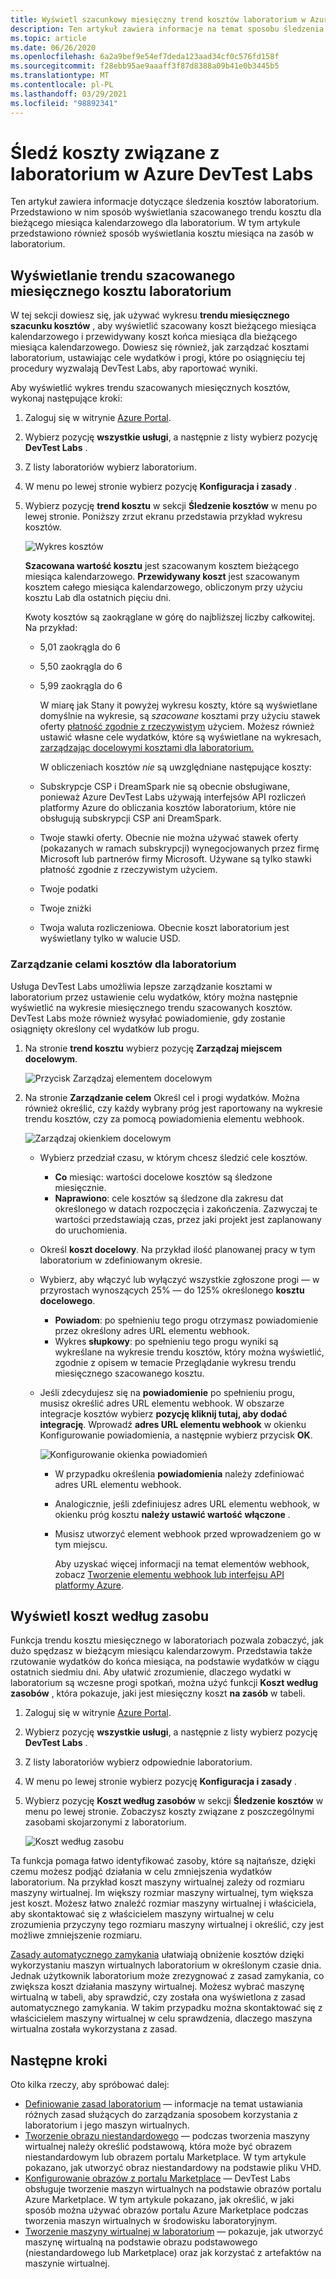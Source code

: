 ```yaml
---
title: Wyświetl szacunkowy miesięczny trend kosztów laboratorium w Azure DevTest Labs
description: Ten artykuł zawiera informacje na temat sposobu śledzenia kosztów laboratorium (miesięcznego szacunku trendu kosztu) w Azure DevTest Labs.
ms.topic: article
ms.date: 06/26/2020
ms.openlocfilehash: 6a2a9bef9e54ef7deda123aad34cf0c576fd158f
ms.sourcegitcommit: f28ebb95ae9aaaff3f87d8388a09b41e0b3445b5
ms.translationtype: MT
ms.contentlocale: pl-PL
ms.lasthandoff: 03/29/2021
ms.locfileid: "98892341"
---
```

# <a name="track-costs-associated-with-a-lab-in-azure-devtest-labs"></a>Śledź koszty związane z laboratorium w Azure DevTest Labs
Ten artykuł zawiera informacje dotyczące śledzenia kosztów laboratorium. Przedstawiono w nim sposób wyświetlania szacowanego trendu kosztu dla bieżącego miesiąca kalendarzowego dla laboratorium. W tym artykule przedstawiono również sposób wyświetlania kosztu miesiąca na zasób w laboratorium.

## <a name="view-the-monthly-estimated-lab-cost-trend"></a>Wyświetlanie trendu szacowanego miesięcznego kosztu laboratorium 
W tej sekcji dowiesz się, jak używać wykresu **trendu miesięcznego szacunku kosztów** , aby wyświetlić szacowany koszt bieżącego miesiąca kalendarzowego i przewidywany koszt końca miesiąca dla bieżącego miesiąca kalendarzowego. Dowiesz się również, jak zarządzać kosztami laboratorium, ustawiając cele wydatków i progi, które po osiągnięciu tej procedury wyzwalają DevTest Labs, aby raportować wyniki.

Aby wyświetlić wykres trendu szacowanych miesięcznych kosztów, wykonaj następujące kroki: 

1. Zaloguj się w witrynie [Azure Portal](https://portal.azure.com).
2. Wybierz pozycję **wszystkie usługi**, a następnie z listy wybierz pozycję **DevTest Labs** .
3. Z listy laboratoriów wybierz laboratorium.  
4. W menu po lewej stronie wybierz pozycję **Konfiguracja i zasady** .  
4. Wybierz pozycję **trend kosztu** w sekcji **Śledzenie kosztów** w menu po lewej stronie. Poniższy zrzut ekranu przedstawia przykład wykresu kosztów. 
   
    ![Wykres kosztów](./media/devtest-lab-configure-cost-management/graph.png)

    **Szacowana wartość kosztu** jest szacowanym kosztem bieżącego miesiąca kalendarzowego. **Przewidywany koszt** jest szacowanym kosztem całego miesiąca kalendarzowego, obliczonym przy użyciu kosztu Lab dla ostatnich pięciu dni.

    Kwoty kosztów są zaokrąglane w górę do najbliższej liczby całkowitej. Na przykład: 

   * 5,01 zaokrągla do 6 
   * 5,50 zaokrągla do 6
   * 5,99 zaokrągla do 6

     W miarę jak Stany it powyżej wykresu koszty, które są wyświetlane domyślnie na wykresie, są *szacowane* kosztami przy użyciu stawek oferty [płatność zgodnie z rzeczywistym](https://azure.microsoft.com/offers/ms-azr-0003p/) użyciem. Możesz również ustawić własne cele wydatków, które są wyświetlane na wykresach, [zarządzając docelowymi kosztami dla laboratorium.](#managing-cost-targets-for-your-lab)

     W obliczeniach kosztów *nie* są uwzględniane następujące koszty:

   * Subskrypcje CSP i DreamSpark nie są obecnie obsługiwane, ponieważ Azure DevTest Labs używają interfejsów API rozliczeń platformy Azure do obliczania kosztów laboratorium, które nie obsługują subskrypcji CSP ani DreamSpark.
   * Twoje stawki oferty. Obecnie nie można używać stawek oferty (pokazanych w ramach subskrypcji) wynegocjowanych przez firmę Microsoft lub partnerów firmy Microsoft. Używane są tylko stawki płatność zgodnie z rzeczywistym użyciem.
   * Twoje podatki
   * Twoje zniżki
   * Twoja waluta rozliczeniowa. Obecnie koszt laboratorium jest wyświetlany tylko w walucie USD.

### <a name="managing-cost-targets-for-your-lab"></a>Zarządzanie celami kosztów dla laboratorium
Usługa DevTest Labs umożliwia lepsze zarządzanie kosztami w laboratorium przez ustawienie celu wydatków, który można następnie wyświetlić na wykresie miesięcznego trendu szacowanych kosztów. DevTest Labs może również wysyłać powiadomienie, gdy zostanie osiągnięty określony cel wydatków lub progu. 

1. Na stronie **trend kosztu** wybierz pozycję **Zarządzaj miejscem docelowym**.

    ![Przycisk Zarządzaj elementem docelowym](./media/devtest-lab-configure-cost-management/cost-trend-manage-target.png)
2. Na stronie **Zarządzanie celem** Określ cel i progi wydatków. Można również określić, czy każdy wybrany próg jest raportowany na wykresie trendu kosztów, czy za pomocą powiadomienia elementu webhook.

    ![Zarządzaj okienkiem docelowym](./media/devtest-lab-configure-cost-management/cost-trend-manage-target-pane.png)

   - Wybierz przedział czasu, w którym chcesz śledzić cele kosztów.
      - **Co** miesiąc: wartości docelowe kosztów są śledzone miesięcznie.
      - **Naprawiono**: cele kosztów są śledzone dla zakresu dat określonego w datach rozpoczęcia i zakończenia. Zazwyczaj te wartości przedstawiają czas, przez jaki projekt jest zaplanowany do uruchomienia.
   - Określ **koszt docelowy**. Na przykład ilość planowanej pracy w tym laboratorium w zdefiniowanym okresie.
   - Wybierz, aby włączyć lub wyłączyć wszystkie zgłoszone progi — w przyrostach wynoszących 25% — do 125% określonego **kosztu docelowego**.
      - **Powiadom**: po spełnieniu tego progu otrzymasz powiadomienie przez określony adres URL elementu webhook.
      - Wykres **słupkowy**: po spełnieniu tego progu wyniki są wykreślane na wykresie trendu kosztów, który można wyświetlić, zgodnie z opisem w temacie Przeglądanie wykresu trendu miesięcznego szacowanego kosztu.
   - Jeśli zdecydujesz się na **powiadomienie** po spełnieniu progu, musisz określić adres URL elementu webhook. W obszarze integracje kosztów wybierz **pozycję kliknij tutaj, aby dodać integrację**. Wprowadź **adres URL elementu webhook** w okienku Konfigurowanie powiadomienia, a następnie wybierz przycisk **OK**.

       ![Konfigurowanie okienka powiadomień](./media/devtest-lab-configure-cost-management/configure-notification-new.png)

     - W przypadku określenia **powiadomienia** należy zdefiniować adres URL elementu webhook.
     - Analogicznie, jeśli zdefiniujesz adres URL elementu webhook, w okienku próg kosztu **należy ustawić wartość** **włączone** .
     - Musisz utworzyć element webhook przed wprowadzeniem go w tym miejscu.  

       Aby uzyskać więcej informacji na temat elementów webhook, zobacz [Tworzenie elementu webhook lub interfejsu API platformy Azure](../azure-functions/functions-bindings-http-webhook.md). 

## <a name="view-cost-by-resource"></a>Wyświetl koszt według zasobu 
Funkcja trendu kosztu miesięcznego w laboratoriach pozwala zobaczyć, jak dużo spędzasz w bieżącym miesiącu kalendarzowym. Przedstawia także rzutowanie wydatków do końca miesiąca, na podstawie wydatków w ciągu ostatnich siedmiu dni. Aby ułatwić zrozumienie, dlaczego wydatki w laboratorium są wczesne progi spotkań, można użyć funkcji **Koszt według zasobów** , która pokazuje, jaki jest miesięczny koszt **na zasób** w tabeli.

1. Zaloguj się w witrynie [Azure Portal](https://portal.azure.com).
2. Wybierz pozycję **wszystkie usługi**, a następnie z listy wybierz pozycję **DevTest Labs** .
3. Z listy laboratoriów wybierz odpowiednie laboratorium.  
4. W menu po lewej stronie wybierz pozycję **Konfiguracja i zasady** .
5. Wybierz pozycję **Koszt według zasobów** w sekcji **Śledzenie kosztów** w menu po lewej stronie. Zobaczysz koszty związane z poszczególnymi zasobami skojarzonymi z laboratorium. 

    ![Koszt według zasobu](./media/devtest-lab-configure-cost-management/cost-by-resource.png)

Ta funkcja pomaga łatwo identyfikować zasoby, które są najtańsze, dzięki czemu możesz podjąć działania w celu zmniejszenia wydatków laboratorium. Na przykład koszt maszyny wirtualnej zależy od rozmiaru maszyny wirtualnej. Im większy rozmiar maszyny wirtualnej, tym większa jest koszt. Możesz łatwo znaleźć rozmiar maszyny wirtualnej i właściciela, aby skontaktować się z właścicielem maszyny wirtualnej w celu zrozumienia przyczyny tego rozmiaru maszyny wirtualnej i określić, czy jest możliwe zmniejszenie rozmiaru.

[Zasady automatycznego zamykania](devtest-lab-set-lab-policy.md?#set-auto-shutdown-policy) ułatwiają obniżenie kosztów dzięki wykorzystaniu maszyn wirtualnych laboratorium w określonym czasie dnia. Jednak użytkownik laboratorium może zrezygnować z zasad zamykania, co zwiększa koszt działania maszyny wirtualnej. Możesz wybrać maszynę wirtualną w tabeli, aby sprawdzić, czy została ona wyświetlona z zasad automatycznego zamykania. W takim przypadku można skontaktować się z właścicielem maszyny wirtualnej w celu sprawdzenia, dlaczego maszyna wirtualna została wykorzystana z zasad.
 
## <a name="next-steps"></a>Następne kroki
Oto kilka rzeczy, aby spróbować dalej:

* [Definiowanie zasad laboratorium](devtest-lab-set-lab-policy.md) — informacje na temat ustawiania różnych zasad służących do zarządzania sposobem korzystania z laboratorium i jego maszyn wirtualnych. 
* [Tworzenie obrazu niestandardowego](devtest-lab-create-template.md) — podczas tworzenia maszyny wirtualnej należy określić podstawową, która może być obrazem niestandardowym lub obrazem portalu Marketplace. W tym artykule pokazano, jak utworzyć obraz niestandardowy na podstawie pliku VHD.
* [Konfigurowanie obrazów z portalu Marketplace](devtest-lab-configure-marketplace-images.md) — DevTest Labs obsługuje tworzenie maszyn wirtualnych na podstawie obrazów portalu Azure Marketplace. W tym artykule pokazano, jak określić, w jaki sposób można używać obrazów portalu Azure Marketplace podczas tworzenia maszyn wirtualnych w środowisku laboratoryjnym.
* [Tworzenie maszyny wirtualnej w laboratorium](devtest-lab-add-vm.md) — pokazuje, jak utworzyć maszynę wirtualną na podstawie obrazu podstawowego (niestandardowego lub Marketplace) oraz jak korzystać z artefaktów na maszynie wirtualnej.
